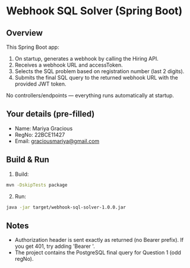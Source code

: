 # Webhook SQL Solver (Spring Boot)

## Overview
This Spring Boot app:
1. On startup, generates a webhook by calling the Hiring API.
2. Receives a webhook URL and accessToken.
3. Selects the SQL problem based on registration number (last 2 digits).
4. Submits the final SQL query to the returned webhook URL with the provided JWT token.

No controllers/endpoints — everything runs automatically at startup.

## Your details (pre-filled)
- Name: Mariya Gracious
- RegNo: 22BCE11427
- Email: graciousmariya@gmail.com

## Build & Run
1. Build:
```bash
mvn -DskipTests package
```
2. Run:
```bash
java -jar target/webhook-sql-solver-1.0.0.jar
```

## Notes
- Authorization header is sent exactly as returned (no Bearer prefix). If you get 401, try adding 'Bearer '.
- The project contains the PostgreSQL final query for Question 1 (odd regNo).
